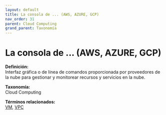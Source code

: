 ```yaml
---
layout: default
title: La consola de ... (AWS, AZURE, GCP)
nav_order: 31
parent: Cloud Computing
grand_parent: Taxonomía
---
```


# La consola de ... (AWS, AZURE, GCP)

**Definición:**  
Interfaz gráfica o de línea de comandos proporcionada por proveedores de la nube para gestionar y monitorear recursos y servicios en la nube.

**Taxonomía:**  
Cloud Computing

**Términos relacionados:**  
[VM](https://maleniski.github.io/diccionario-angl-tec-mx/docs/taxonomia/vm/vm.html), [VPC](https://maleniski.github.io/diccionario-angl-tec-mx/docs/taxonomia/vpc/vpc.html)
